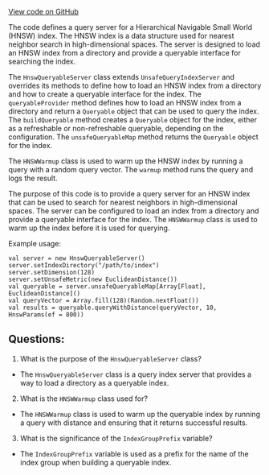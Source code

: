 [View code on GitHub](https://github.com/misbahsy/the-algorithm/ann/src/main/scala/com/twitter/ann/service/query_server/hnsw/HnswQueryIndexServer.scala)

The code defines a query server for a Hierarchical Navigable Small World (HNSW) index. The HNSW index is a data structure used for nearest neighbor search in high-dimensional spaces. The server is designed to load an HNSW index from a directory and provide a queryable interface for searching the index. 

The `HnswQueryableServer` class extends `UnsafeQueryIndexServer` and overrides its methods to define how to load an HNSW index from a directory and how to create a queryable interface for the index. The `queryableProvider` method defines how to load an HNSW index from a directory and return a `Queryable` object that can be used to query the index. The `buildQueryable` method creates a `Queryable` object for the index, either as a refreshable or non-refreshable queryable, depending on the configuration. The `unsafeQueryableMap` method returns the `Queryable` object for the index.

The `HNSWWarmup` class is used to warm up the HNSW index by running a query with a random query vector. The `warmup` method runs the query and logs the result. 

The purpose of this code is to provide a query server for an HNSW index that can be used to search for nearest neighbors in high-dimensional spaces. The server can be configured to load an index from a directory and provide a queryable interface for the index. The `HNSWWarmup` class is used to warm up the index before it is used for querying. 

Example usage:

```
val server = new HnswQueryableServer()
server.setIndexDirectory("/path/to/index")
server.setDimension(128)
server.setUnsafeMetric(new EuclideanDistance())
val queryable = server.unsafeQueryableMap[Array[Float], EuclideanDistance]()
val queryVector = Array.fill(128)(Random.nextFloat())
val results = queryable.queryWithDistance(queryVector, 10, HnswParams(ef = 800))
```
## Questions: 
 1. What is the purpose of the `HnswQueryableServer` class?
- The `HnswQueryableServer` class is a query index server that provides a way to load a directory as a queryable index.

2. What is the `HNSWWarmup` class used for?
- The `HNSWWarmup` class is used to warm up the queryable index by running a query with distance and ensuring that it returns successful results.

3. What is the significance of the `IndexGroupPrefix` variable?
- The `IndexGroupPrefix` variable is used as a prefix for the name of the index group when building a queryable index.